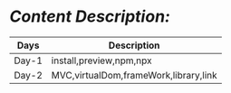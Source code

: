 # _Content Description:_

| Days  | Description                           |
| ----- | ------------------------------------- |
| Day-1 | install,preview,npm,npx               |
| Day-2 | MVC,virtualDom,frameWork,library,link |
